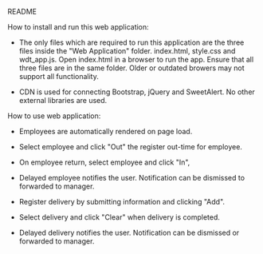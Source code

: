 README

How to install and run this web application:

- The only files which are required to run this application are the three files inside the "Web Application" folder. index.html, style.css and wdt_app.js. Open index.html in a browser to run the app. Ensure that all three files are in the same folder. Older or outdated browers may not support all functionality.

- CDN is used for connecting Bootstrap, jQuery and SweetAlert. No other external libraries are used.



How to use web application:

- Employees are automatically rendered on page load.
- Select employee and click "Out" the register out-time for employee.
- On employee return, select employee and click "In",
- Delayed employee notifies the user. Notification can be dismissed to forwarded to manager.

- Register delivery by submitting information and clicking "Add".
- Select delivery and click "Clear" when delivery is completed.
- Delayed delivery notifies the user. Notification can be dismissed or forwarded to manager.